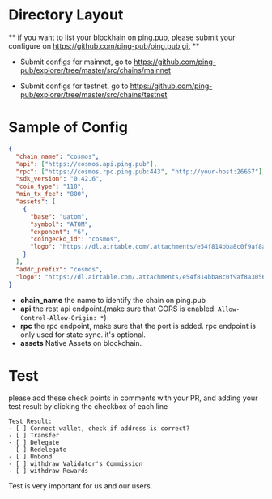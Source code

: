 # Directory Layout

** if you want to list your blockhain on ping.pub, please submit your configure on https://github.com/ping-pub/ping.pub.git **

- Submit configs for mainnet, go to https://github.com/ping-pub/explorer/tree/master/src/chains/mainnet

- Submit configs for testnet, go to https://github.com/ping-pub/explorer/tree/master/src/chains/testnet

# Sample of Config

```json
{
  "chain_name": "cosmos",
  "api": ["https://cosmos.api.ping.pub"],
  "rpc": ["https://cosmos.rpc.ping.pub:443", "http://your-host:26657"],
  "sdk_version": "0.42.6",
  "coin_type": "118",
  "min_tx_fee": "800",
  "assets": [
    {
      "base": "uatom",
      "symbol": "ATOM",
      "exponent": "6",
      "coingecko_id": "cosmos",
      "logo": "https://dl.airtable.com/.attachments/e54f814bba8c0f9af8a3056020210de0/2d1155fb/cosmos-hub.svg"
    }
  ],
  "addr_prefix": "cosmos",
  "logo": "https://dl.airtable.com/.attachments/e54f814bba8c0f9af8a3056020210de0/2d1155fb/cosmos-hub.svg"
}
```

- **chain_name** the name to identify the chain on ping.pub
- **api** the rest api endpoint.(make sure that CORS is enabled: `Allow-Control-Allow-Origin: *`)
- **rpc** the rpc endpoint, make sure that the port is added. rpc endpoint is only used for state sync. it's optional.
- **assets** Native Assets on blockchain.

# Test

please add these check points in comments with your PR, and adding your test result by clicking the checkbox of each line

```
Test Result:
- [ ] Connect wallet, check if address is correct?
- [ ] Transfer
- [ ] Delegate
- [ ] Redelegate
- [ ] Unbond
- [ ] withdraw Validator's Commission
- [ ] withdraw Rewards
```

Test is very important for us and our users.
